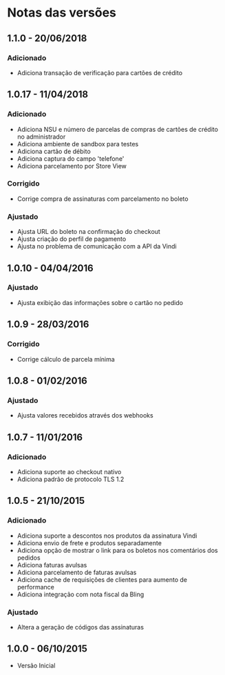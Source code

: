 # Notas das versões

## 1.1.0 - 20/06/2018

### Adicionado
- Adiciona transação de verificação para cartões de crédito


## 1.0.17 - 11/04/2018

### Adicionado
- Adiciona NSU e número de parcelas de compras de cartões de crédito no administrador
- Adiciona ambiente de sandbox para testes
- Adiciona cartão de débito
- Adiciona captura do campo 'telefone'
- Adiciona parcelamento por Store View

### Corrigido
- Corrige compra de assinaturas com parcelamento no boleto

### Ajustado
- Ajusta URL do boleto na confirmação do checkout
- Ajusta criação do perfil de pagamento
- Ajusta no problema de comunicação com a API da Vindi


## 1.0.10 - 04/04/2016

### Ajustado
- Ajusta exibição das informações sobre o cartão no pedido


## 1.0.9 - 28/03/2016

### Corrigido
- Corrige cálculo de parcela mínima


## 1.0.8 - 01/02/2016

### Ajustado
- Ajusta valores recebidos através dos webhooks


## 1.0.7 - 11/01/2016

### Adicionado
- Adiciona suporte ao checkout nativo
- Adiciona padrão de protocolo TLS 1.2


## 1.0.5 - 21/10/2015

### Adicionado
- Adiciona suporte a descontos nos produtos da assinatura Vindi
- Adiciona envio de frete e produtos separadamente
- Adiciona opção de mostrar o link para os boletos nos comentários dos pedidos
- Adiciona faturas avulsas
- Adiciona parcelamento de faturas avulsas
- Adiciona cache de requisições de clientes para aumento de performance
- Adiciona integração com nota fiscal da Bling

### Ajustado
- Altera a geração de códigos das assinaturas


## 1.0.0 - 06/10/2015
- Versão Inicial
